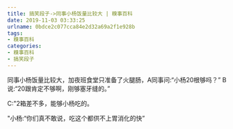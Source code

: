 ```yaml
---
title: 搞笑段子->同事小杨饭量比较大 | 糗事百科
date: 2019-11-03 03:33:25
urlname: 0bdce2c077cca84e2d32a69a2f1e928b
tags: 
- 糗事百科
categories:
- 糗事百科
- 搞笑段子
---
```

同事小杨饭量比较大，加夜班食堂只准备了火腿肠，A同事问:“小杨20根够吗？” B说:“20跟肯定不够啊，刚够塞牙缝的。”

C:"2箱差不多，能够小杨吃的。

"小杨:“你们真不敢说，吃这个都供不上胃消化的快”


